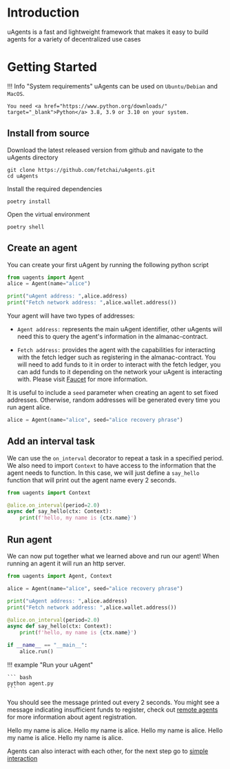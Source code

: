 
# Introduction
uAgents is a fast and lightweight framework that makes it easy to build agents for a variety of decentralized use cases

# Getting Started

!!! Info "System requirements"
    uAgents can be used on `Ubuntu/Debian` and `MacOS`.
    
    You need <a href="https://www.python.org/downloads/" target="_blank">Python</a> 3.8, 3.9 or 3.10 on your system.

## Install from source

Download the latest released version from github and navigate to the uAgents directory

```
git clone https://github.com/fetchai/uAgents.git
cd uAgents
```

Install the required dependencies

```
poetry install
```

Open the virtual environment

```
poetry shell
```

## Create an agent

You can create your first uAgent by running the following python script

```python
from uagents import Agent
alice = Agent(name="alice")

print("uAgent address: ",alice.address)
print("Fetch network address: ",alice.wallet.address())
```

Your agent will have two types of addresses:

- `Agent address:` represents the main uAgent identifier, other uAgents will need this to query the agent's information in the almanac-contract.

- `Fetch address:` provides the agent with the capabilities for interacting with the fetch ledger such as registering in the almanac-contract. You will need to add funds to it in order to interact with the fetch ledger, you can add funds to it depending on the network your uAgent is interacting with. Please visit [Faucet](https://docs.fetch.ai/ledger_v2/faucet/) for more information.

It is useful to include a `seed` parameter when creating an agent to set fixed addresses. Otherwise, random addresses will be generated every time you run agent alice.

```python
alice = Agent(name="alice", seed="alice recovery phrase")
```

## Add an interval task

We can use the `on_interval` decorator to repeat a task in a specified period.
We also need to import `Context` to have access to the information that the agent needs to function.
In this case, we will just define a `say_hello` function that will print out the agent name every 2 seconds.
```python
from uagents import Context

@alice.on_interval(period=2.0)
async def say_hello(ctx: Context):
    print(f'hello, my name is {ctx.name}')

```

## Run agent

We can now put together what we learned above and run our agent! When running an agent it will run an http server. 

```python
from uagents import Agent, Context

alice = Agent(name="alice", seed="alice recovery phrase")

print("uAgent address: ",alice.address)
print("Fetch network address: ",alice.wallet.address())

@alice.on_interval(period=2.0)
async def say_hello(ctx: Context):
    print(f'hello, my name is {ctx.name}')

if __name__ == "__main__":
    alice.run()
```

!!! example "Run your uAgent"
    
    ``` bash
    python agent.py
    ```

You should see the message printed out every 2 seconds. You might see a message indicating insufficient funds to register, check out [remote agents](remote-agents.md) for more information about agent registration.

<div id="termynal1" data-termynal data-ty-typeDelay="100" data-ty-lineDelay="700">
<span data-ty>Hello my name is alice.</span>
<span data-ty>Hello my name is alice.</span>
<span data-ty>Hello my name is alice.</span>
<span data-ty>Hello my name is alice.</span>
<span data-ty>Hello my name is alice.</span>
</div>

Agents can also interact with each other, for the next step go to [simple interaction](simple-interaction.md)

